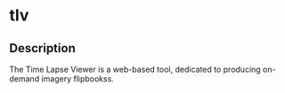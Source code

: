 # tlv

## Description

The Time Lapse Viewer is a web-based tool, dedicated to producing on-demand imagery flipbookss.


